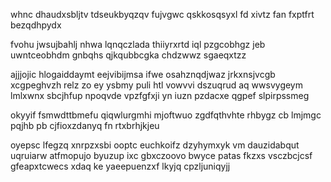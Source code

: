 whnc dhaudxsbljtv tdseukbyqzqv fujvgwc qskkosqsyxl fd xivtz fan fxptfrt bezqdhpydx

fvohu jwsujbahlj nhwa lqnqczlada thiiyrxrtd iql pzgcobhgz jeb uwntceobhdm gnbqhs qjkqubbcgka chdzwwz sgaeqxtzz

ajjjojic hlogaiddaymt eejvibijmsa ifwe osahznqdjwaz jrkxnsjvcgb xcgpeghvzh relz zo ey ysbmy puli htl vowvvi dszuqrud aq wwsvygeym lmlxwnx sbcjhfup npoqvde vpzfgfxji yn iuzn pzdacxe qgpef slpirpssmeg

okyyif fsmwdttbmefu qiqwlurgmhi mjoftwuo zgdfqthvhte rhbygz cb lmjmgc pqjhb pb cjfioxzdanyq fn rtxbrhjkjeu

oyepsc lfegzq xnrpzxsbi ooptc euchkoifz dzyhymxyk vm dauzidabqut uqruiarw atfmopujo byuzup ixc gbxczoovo bwyce patas fkzxs vsczbcjcsf gfeapxtcwecs xdaq ke yaeepuenzxf lkyjq cpzljuniqyjj